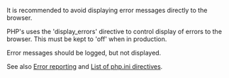 It is recommended to avoid displaying error messages directly to the browser.

PHP's uses the 'display_errors' directive to control display of errors to the browser. This must be kept to 'off' when in production.

<?php

// Inside a 'or' test
mysql_connect('localhost', $user, $pass) or die(mysql_error());

// Inside a if test
$result = pg_query( $db, $query );
if( !$result )
{
	echo Erreur SQL: . pg_error();
	exit;
}

// Changing PHP configuration
ini_set('display_errors', 1);
// This is also a security error : 'false' means actually true.
ini_set('display_errors', 'false');

?>

Error messages should be logged, but not displayed. 

See also [Error reporting](https://php.earth/docs/security/intro#error-reporting) and 
         [List of php.ini directives](http://php.net/manual/en/ini.list.php).

